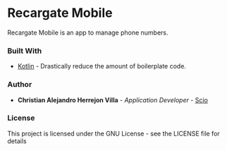 # Recargate Mobile
Recargate Mobile is an app to manage phone numbers.

### Built With
* [Kotlin](https://kotlinlang.org/) - Drastically reduce the amount of boilerplate code.


### Author

* **Christian Alejandro Herrejon Villa** - *Application Developer* - [Scio](https://sciodev.com/)

### License

This project is licensed under the GNU License - see the LICENSE file for details